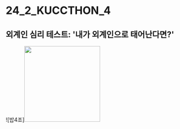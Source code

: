 # 24_2_KUCCTHON_4
## 외계인 심리 테스트: '내가 외계인으로 태어난다면?'
![밥4조]<img src="https://github.com/user-attachments/assets/3af01b2e-9d48-4d4a-b0da-54a75b230bfd" width="200" height="200"/>
